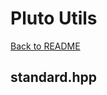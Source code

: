# Pluto Utils
[Back to README](https://www.github.com/Stephen-ODriscoll/PlutoUtils/blob/main/README.md#documentation)

## standard.hpp
